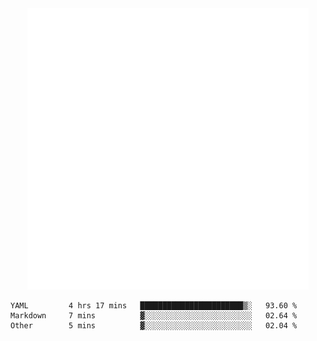 <div align="center">
    <a href="https://konst.fish">
        <img src="https://raw.githubusercontent.com/konstfish/konstfish/master/fish.svg" alt="Logo" width="450"/>
    </a>
</div>

<!--START_SECTION:waka-->

```text
YAML         4 hrs 17 mins   ███████████████████████▒░   93.60 %
Markdown     7 mins          ▓░░░░░░░░░░░░░░░░░░░░░░░░   02.64 %
Other        5 mins          ▓░░░░░░░░░░░░░░░░░░░░░░░░   02.04 %
```

<!--END_SECTION:waka-->
